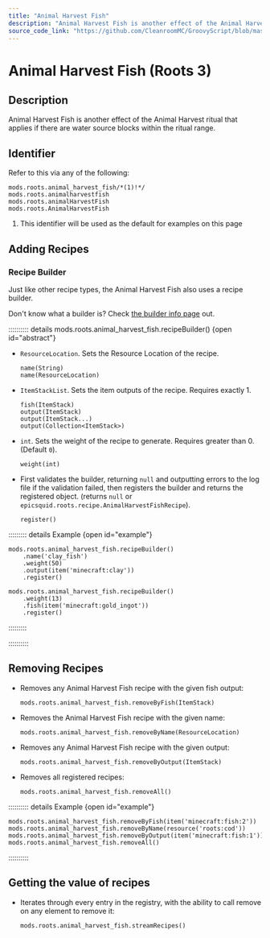 ```yaml
---
title: "Animal Harvest Fish"
description: "Animal Harvest Fish is another effect of the Animal Harvest ritual that applies if there are water source blocks within the ritual range."
source_code_link: "https://github.com/CleanroomMC/GroovyScript/blob/master/src/main/java/com/cleanroommc/groovyscript/compat/mods/roots/AnimalHarvestFish.java"
---
```


# Animal Harvest Fish (Roots 3)

## Description

Animal Harvest Fish is another effect of the Animal Harvest ritual that applies if there are water source blocks within the ritual range.

## Identifier

Refer to this via any of the following:

```groovy:no-line-numbers {1}
mods.roots.animal_harvest_fish/*(1)!*/
mods.roots.animalharvestfish
mods.roots.animalHarvestFish
mods.roots.AnimalHarvestFish
```

1. This identifier will be used as the default for examples on this page

## Adding Recipes

### Recipe Builder

Just like other recipe types, the Animal Harvest Fish also uses a recipe builder.

Don't know what a builder is? Check [the builder info page](../../../groovy/builder.md) out.

:::::::::: details mods.roots.animal_harvest_fish.recipeBuilder() {open id="abstract"}
- `ResourceLocation`. Sets the Resource Location of the recipe.

    ```groovy:no-line-numbers
    name(String)
    name(ResourceLocation)
    ```

- `ItemStackList`. Sets the item outputs of the recipe. Requires exactly 1.

    ```groovy:no-line-numbers
    fish(ItemStack)
    output(ItemStack)
    output(ItemStack...)
    output(Collection<ItemStack>)
    ```

- `int`. Sets the weight of the recipe to generate. Requires greater than 0. (Default `0`).

    ```groovy:no-line-numbers
    weight(int)
    ```

- First validates the builder, returning `null` and outputting errors to the log file if the validation failed, then registers the builder and returns the registered object. (returns `null` or `epicsquid.roots.recipe.AnimalHarvestFishRecipe`).

    ```groovy:no-line-numbers
    register()
    ```

::::::::: details Example {open id="example"}
```groovy:no-line-numbers
mods.roots.animal_harvest_fish.recipeBuilder()
    .name('clay_fish')
    .weight(50)
    .output(item('minecraft:clay'))
    .register()

mods.roots.animal_harvest_fish.recipeBuilder()
    .weight(13)
    .fish(item('minecraft:gold_ingot'))
    .register()
```

:::::::::

::::::::::

## Removing Recipes

- Removes any Animal Harvest Fish recipe with the given fish output:

    ```groovy:no-line-numbers
    mods.roots.animal_harvest_fish.removeByFish(ItemStack)
    ```

- Removes the Animal Harvest Fish recipe with the given name:

    ```groovy:no-line-numbers
    mods.roots.animal_harvest_fish.removeByName(ResourceLocation)
    ```

- Removes any Animal Harvest Fish recipe with the given output:

    ```groovy:no-line-numbers
    mods.roots.animal_harvest_fish.removeByOutput(ItemStack)
    ```

- Removes all registered recipes:

    ```groovy:no-line-numbers
    mods.roots.animal_harvest_fish.removeAll()
    ```

:::::::::: details Example {open id="example"}
```groovy:no-line-numbers
mods.roots.animal_harvest_fish.removeByFish(item('minecraft:fish:2'))
mods.roots.animal_harvest_fish.removeByName(resource('roots:cod'))
mods.roots.animal_harvest_fish.removeByOutput(item('minecraft:fish:1'))
mods.roots.animal_harvest_fish.removeAll()
```

::::::::::

## Getting the value of recipes

- Iterates through every entry in the registry, with the ability to call remove on any element to remove it:

    ```groovy:no-line-numbers
    mods.roots.animal_harvest_fish.streamRecipes()
    ```
